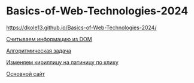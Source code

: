 # Basics-of-Web-Technologies-2024

https://dkole13.github.io/Basics-of-Web-Technologies-2024/

[Считываем информацию из DOM](DOM_JS.html)

[Алгоритмическая задача](/algorithmic_problem.html)

[Изменяем кириллицу на латиницу по клику](cyrillic_to_latin.html)

[Основной сайт]()
